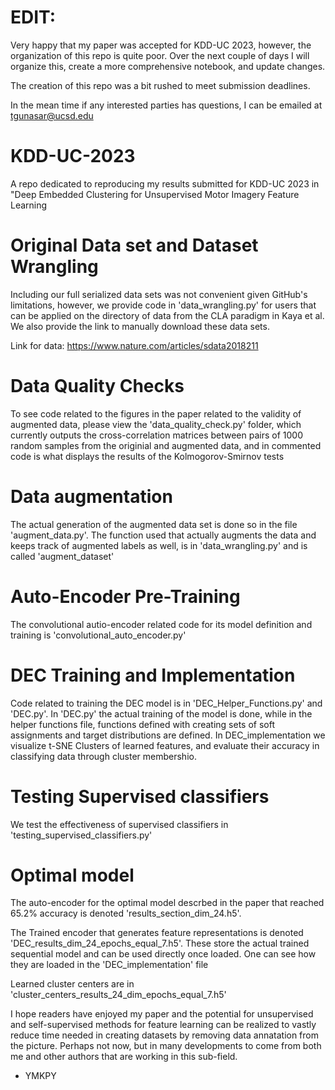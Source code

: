 # EDIT:
Very happy that my paper was accepted for KDD-UC 2023, however, the organization of this repo is quite poor. Over the next couple of days I will organize this, create a more comprehensive notebook, and update changes.

The creation of this repo was a bit rushed to meet submission deadlines.

In the mean time if any interested parties has questions, I can be emailed at tgunasar@ucsd.edu

# KDD-UC-2023
A repo dedicated to reproducing my results submitted for KDD-UC 2023 in "Deep Embedded Clustering for Unsupervised Motor  Imagery Feature Learning


# Original Data set and Dataset Wrangling
Including our full serialized data sets was not convenient given GitHub's limitations, however, we provide code in 'data_wrangling.py' for users that can be applied on the directory of data from the CLA paradigm in Kaya et al. We also provide the link to manually download these data sets.

Link for data: https://www.nature.com/articles/sdata2018211

# Data Quality Checks
To see code related to the figures in the paper related to the validity of augmented data, please view the 'data_quality_check.py' folder, which currently outputs the cross-correlation matrices between pairs of 1000 random samples from the originial and augmented data, and in commented code is what displays the results of the Kolmogorov-Smirnov tests

# Data augmentation
The actual generation of the augmented data set is done so in the file 'augment_data.py'. The function used that actually augments the data and keeps track of augmented labels as well, is in 'data_wrangling.py' and is called 'augment_dataset'

# Auto-Encoder Pre-Training
The convolutional autio-encoder related code for its model definition and training is 'convolutional_auto_encoder.py'

# DEC Training and Implementation
Code related to training the DEC model is in 'DEC_Helper_Functions.py' and 'DEC.py'. In 'DEC.py' the actual training of the model is done, while in the helper functions file, functions defined with creating sets of soft assignments and target distributions are defined. In DEC_implementation we visualize t-SNE Clusters of learned features, and evaluate their accuracy in classifying data through cluster membershio.

# Testing Supervised classifiers
We test the effectiveness of supervised classifiers in 'testing_supervised_classifiers.py'

# Optimal model

The auto-encoder for the optimal model descrbed in the paper that reached 65.2% accuracy is denoted 'results_section_dim_24.h5'.

The Trained encoder that generates feature representations is denoted 'DEC_results_dim_24_epochs_equal_7.h5'. These store the actual trained sequential model and can be used directly once loaded. One can see how they are loaded in the 'DEC_implementation' file

Learned cluster centers are in 'cluster_centers_results_24_dim_epochs_equal_7.h5'

I hope readers have enjoyed my paper and the potential for unsupervised and self-supervised methods for feature learning can be realized to vastly reduce time needed in creating datasets by removing data annatation from the picture. Perhaps not now, but in many developments to come from both me and other authors that are working in this sub-field. 

- YMKPY 


